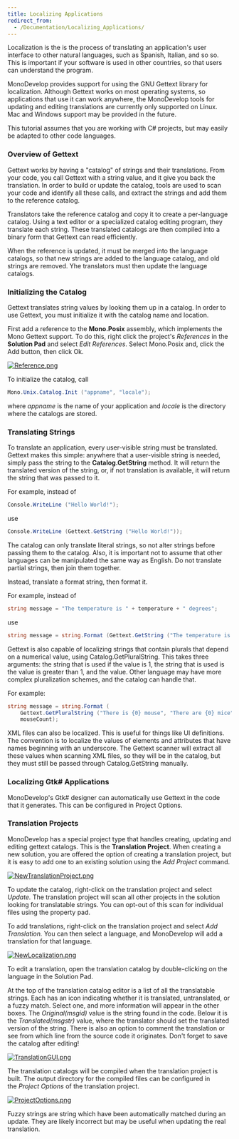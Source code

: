 ```yaml
---
title: Localizing Applications
redirect_from:
  - /Documentation/Localizing_Applications/
---
```


Localization is the is the process of translating an application's user interface to other natural languages, such as Spanish, Italian, and so so. This is important if your software is used in other countries, so that users can understand the program.

MonoDevelop provides support for using the GNU Gettext library for localization. Although Gettext works on most operating systems, so applications that use it can work anywhere, the MonoDevelop tools for updating and editing translations are currently only supported on Linux. Mac and Windows support may be provided in the future.

This tutorial assumes that you are working with C# projects, but may easily be adapted to other code languages.

### Overview of Gettext

Gettext works by having a "catalog" of strings and their translations. From your code, you call Gettext with a string value, and it give you back the translation. In order to build or update the catalog, tools are used to scan your code and identify all these calls, and extract the strings and add them to the reference catalog.

Translators take the reference catalog and copy it to create a per-language catalog. Using a text editor or a specialized catalog editing program, they translate each string. These translated catalogs are then compiled into a binary form that Gettext can read efficiently.

When the reference is updated, it must be merged into the language catalogs, so that new strings are added to the language catalog, and old strings are removed. Yhe translators must then update the language catalogs.

### Initializing the Catalog

Gettext translates string values by looking them up in a catalog. In order to use Gettext, you must initialize it with the catalog name and location.

First add a reference to the **Mono.Posix** assembly, which implements the Mono Gettext support. To do this, right click the project's *References* in the **Solution Pad** and select *Edit References*. Select Mono.Posix and, click the Add button, then click Ok.

[![Reference.png](/images/297-Reference.png)](/images/297-Reference.png) 

To initialize the catalog, call

``` csharp
Mono.Unix.Catalog.Init ("appname", "locale");
```

where *appname* is the name of your application and *locale* is the directory where the catalogs are stored.

### Translating Strings

To translate an application, every user-visible string must be translated. Gettext makes this simple: anywhere that a user-visible string is needed, simply pass the string to the **Catalog.GetString** method. It will return the translated version of the string, or, if not translation is available, it will return the string that was passed to it.

For example, instead of 

``` csharp
Console.WriteLine ("Hello World!");
```

use

``` csharp
Console.WriteLine (Gettext.GetString ("Hello World!"));
```

The catalog can only translate literal strings, so not alter strings before passing them to the catalog. Also, it is important not to assume that other languages can be manipulated the same way as English. Do not translate partial strings, then join them together.

Instead, translate a format string, then format it.

For example, instead of 

``` csharp
string message = "The temperature is " + temperature + " degrees";
```

use

``` csharp
string message = string.Format (Gettext.GetString ("The temperature is {0} degrees"), temperature);
```

Gettext is also capable of localizing strings that contain plurals that depend on a numerical value, using Catalog.GetPluralString. This takes three arguments: the string that is used if the value is 1, the string that is used is the value is greater than 1, and the value. Other language may have more complex pluralization schemes, and the catalog can handle that.

For example:

``` csharp
string message = string.Format (
    Gettext.GetPluralString ("There is {0} mouse", "There are {0} mice", mouseCount),
    mouseCount);
```

XML files can also be localized. This is useful for things like UI definitions. The convention is to localize the values of elements and attributes that have names beginning with an underscore. The Gettext scanner will extract all these values when scanning XML files, so they will be in the catalog, but they must still be passed through Catalog.GetString manually.

### Localizing Gtk# Applications

MonoDevelop's Gtk# designer can automatically use Gettext in the code that it generates. This can be configured in Project Options.

### Translation Projects

MonoDevelop has a special project type that handles creating, updating and editing gettext catalogs. This is the **Translation Project**. When creating a new solution, you are offered the option of creating a translation project, but it is easy to add one to an existing solution using the *Add Project* command.

[![NewTranslationProject.png](/images/296-NewTranslationProject.png)](/images/296-NewTranslationProject.png) 

To update the catalog, right-click on the translation project and select *Update.* The translation project will scan all other projects in the solution looking for translatable strings. You can opt-out of this scan for individual files using the property pad.

To add translations, right-click on the translation project and select *Add Translation.* You can then select a language, and MonoDevelop will add a translation for that language.

[![NewLocalization.png](/images/294-NewLocalization.png)](/images/294-NewLocalization.png) 

To edit a translation, open the translation catalog by double-clicking on the language in the Solution Pad.

At the top of the translation catalog editor is a list of all the translatable strings. Each has an icon indicating whether it is translated, untranslated, or a fuzzy match. Select one, and more information will appear in the other boxes. The *Original(msgid)* value is the string found in the code. Below it is the *Translated(msgstr)* value, where the translator should set the translated version of the string. There is also an option to comment the translation or see from which line from the source code it originates. Don't forget to save the catalog after editing!

[![TranslationGUI.png](/images/298-TranslationGUI.png)](/images/298-TranslationGUI.png) 

The translation catalogs will be compiled when the translation project is built. The output directory for the compiled files can be configured in the *Project Options* of the translation project.

[![ProjectOptions.png](/images/299-ProjectOptions.png)](/images/299-ProjectOptions.png) 

Fuzzy strings are string which have been automatically matched during an update. They are likely incorrect but may be useful when updating the real translation.
